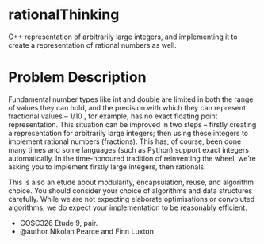 # rationalThinking
C++ representation of arbitrarily large integers, and implementing it to create a representation of rational numbers as well.


# Problem Description
Fundamental number types like int and double are limited in both the range of values
they can hold, and the precision with which they can represent fractional values –
1/10 , for example, has no exact floating point representation. This situation can be improved
in two steps – firstly creating a representation for arbitrarily large integers; then
using these integers to implement rational numbers (fractions). This has, of course,
been done many times and some languages (such as Python) support exact integers
automatically. In the time-honoured tradition of reinventing the wheel, we’re asking
you to implement firstly large integers, then rationals. 

This is also an étude about modularity, encapsulation, reuse, and algorithm choice.
You should consider your choice of algorithms and data structures carefully.
While we are not expecting elaborate optimisations or convoluted algorithms, we
do expect your implementation to be reasonably efficient.


* COSC326 Etude 9, pair.
* @author Nikolah Pearce and Finn Luxton
